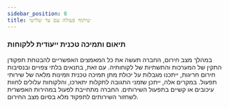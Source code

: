 ```yaml
---
sidebar_position: 8
title: שיתוף פעולה עם צד שלישי
---
```



### **תיאום ותמיכה טכנית ייעודית ללקוחות**
במהלך מצב חירום, החברה תעשה את כל המאמצים האפשריים להבטחת תפקודן התקין של המערכות והתשתיות של לקוחותיה. עם זאת, בתנאים בלתי צפויים ובנסיבות חירום חריגות, ייתכנו מגבלות על יכולת מתן תמיכה טכנית וזמינות מלאה של שירותי תפעול. במקרים אלה, ייתכן שזמני התגובה לתקלות יתארכו, והלקוחות עלולים לחוות עיכובים או קשיים בתפעול השירותים. החברה מתחייבת לפעול במהירות האפשרית לשחזור השירותים לתפקוד מלא בסיום מצב החירום.

